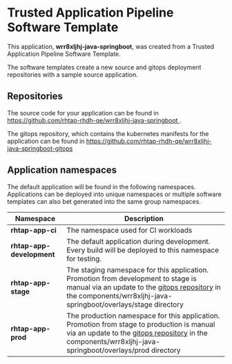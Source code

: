 # Trusted Application Pipeline Software Template

This application, **wrr8xljhj-java-springboot**, was created from a Trusted Application Pipeline Software Template.

The software templates create a new source and gitops deployment repositories with a sample source application. 

## Repositories

The source code for your application can be found in [https://github.com/rhtap-rhdh-qe/wrr8xljhj-java-springboot ](https://github.com/rhtap-rhdh-qe/wrr8xljhj-java-springboot ).
 
The gitops repository, which contains the kubernetes manifests for the application can be found in 
[https://github.com/rhtap-rhdh-qe/wrr8xljhj-java-springboot-gitops ](https://github.com/rhtap-rhdh-qe/wrr8xljhj-java-springboot-gitops ) 

## Application namespaces 

The default application will be found in the following namespaces. Applications can be deployed into unique namespaces or multiple software templates can also bet generated into the same group namespaces.  

|  Namespace   |  Description   |  
| -------- | -------- |
| **rhtap-app-ci** | The namespace used for CI workloads |
| **rhtap-app-development** | The default application during development. Every build will be deployed to this namespace for testing. |
| **rhtap-app-stage** | The staging namespace for this application. Promotion from development to stage is manual via an update to the [gitops repository](https://github.com/rhtap-rhdh-qe/wrr8xljhj-java-springboot-gitops ) in the components/wrr8xljhj-java-springboot/overlays/stage directory |
| **rhtap-app-prod** | The production namespace for this application. Promotion from stage to production is manual via an update to the [gitops repository](https://github.com/rhtap-rhdh-qe/wrr8xljhj-java-springboot-gitops ) in the components/wrr8xljhj-java-springboot/overlays/prod directory |